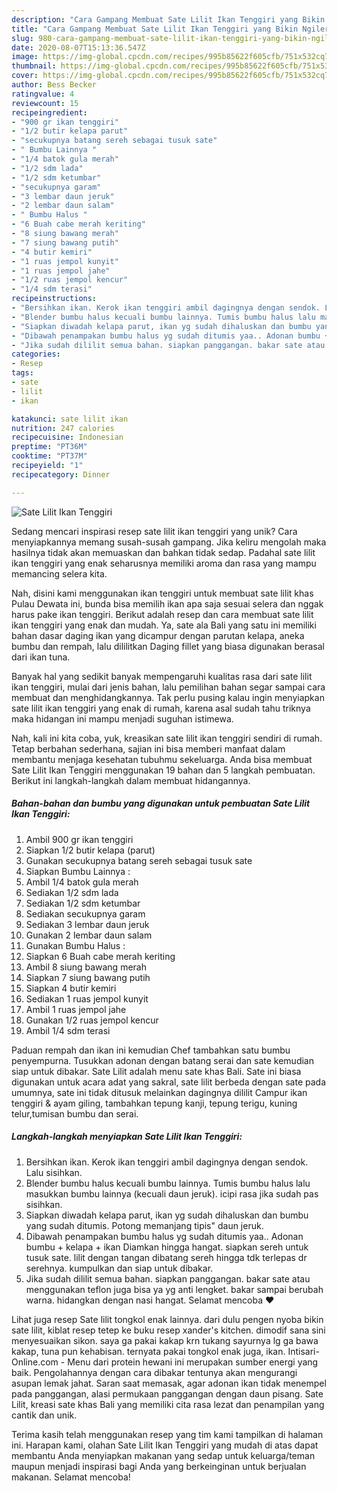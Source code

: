 ```yaml
---
description: "Cara Gampang Membuat Sate Lilit Ikan Tenggiri yang Bikin Ngiler"
title: "Cara Gampang Membuat Sate Lilit Ikan Tenggiri yang Bikin Ngiler"
slug: 980-cara-gampang-membuat-sate-lilit-ikan-tenggiri-yang-bikin-ngiler
date: 2020-08-07T15:13:36.547Z
image: https://img-global.cpcdn.com/recipes/995b85622f605cfb/751x532cq70/sate-lilit-ikan-tenggiri-foto-resep-utama.jpg
thumbnail: https://img-global.cpcdn.com/recipes/995b85622f605cfb/751x532cq70/sate-lilit-ikan-tenggiri-foto-resep-utama.jpg
cover: https://img-global.cpcdn.com/recipes/995b85622f605cfb/751x532cq70/sate-lilit-ikan-tenggiri-foto-resep-utama.jpg
author: Bess Becker
ratingvalue: 4
reviewcount: 15
recipeingredient:
- "900 gr ikan tenggiri"
- "1/2 butir kelapa parut"
- "secukupnya batang sereh sebagai tusuk sate"
- " Bumbu Lainnya "
- "1/4 batok gula merah"
- "1/2 sdm lada"
- "1/2 sdm ketumbar"
- "secukupnya garam"
- "3 lembar daun jeruk"
- "2 lembar daun salam"
- " Bumbu Halus "
- "6 Buah cabe merah keriting"
- "8 siung bawang merah"
- "7 siung bawang putih"
- "4 butir kemiri"
- "1 ruas jempol kunyit"
- "1 ruas jempol jahe"
- "1/2 ruas jempol kencur"
- "1/4 sdm terasi"
recipeinstructions:
- "Bersihkan ikan. Kerok ikan tenggiri ambil dagingnya dengan sendok. Lalu sisihkan."
- "Blender bumbu halus kecuali bumbu lainnya. Tumis bumbu halus lalu masukkan bumbu lainnya (kecuali daun jeruk). icipi rasa jika sudah pas sisihkan."
- "Siapkan diwadah kelapa parut, ikan yg sudah dihaluskan dan bumbu yang sudah ditumis. Potong memanjang tipis&#34; daun jeruk."
- "Dibawah penampakan bumbu halus yg sudah ditumis yaa.. Adonan bumbu + kelapa + ikan Diamkan hingga hangat. siapkan sereh untuk tusuk sate. lilit dengan tangan dibatang sereh hingga tdk terlepas dr serehnya. kumpulkan dan siap untuk dibakar."
- "Jika sudah dililit semua bahan. siapkan panggangan. bakar sate atau menggunakan teflon juga bisa ya yg anti lengket. bakar sampai berubah warna. hidangkan dengan nasi hangat. Selamat mencoba ❤"
categories:
- Resep
tags:
- sate
- lilit
- ikan

katakunci: sate lilit ikan 
nutrition: 247 calories
recipecuisine: Indonesian
preptime: "PT36M"
cooktime: "PT37M"
recipeyield: "1"
recipecategory: Dinner

---
```



![Sate Lilit Ikan Tenggiri](https://img-global.cpcdn.com/recipes/995b85622f605cfb/751x532cq70/sate-lilit-ikan-tenggiri-foto-resep-utama.jpg)

Sedang mencari inspirasi resep sate lilit ikan tenggiri yang unik? Cara menyiapkannya memang susah-susah gampang. Jika keliru mengolah maka hasilnya tidak akan memuaskan dan bahkan tidak sedap. Padahal sate lilit ikan tenggiri yang enak seharusnya memiliki aroma dan rasa yang mampu memancing selera kita.

Nah, disini kami menggunakan ikan tenggiri untuk membuat sate lilit khas Pulau Dewata ini, bunda bisa memilih ikan apa saja sesuai selera dan nggak harus pake ikan tenggiri. Berikut adalah resep dan cara membuat sate lilit ikan tenggiri yang enak dan mudah. Ya, sate ala Bali yang satu ini memiliki bahan dasar daging ikan yang dicampur dengan parutan kelapa, aneka bumbu dan rempah, lalu dililitkan Daging fillet yang biasa digunakan berasal dari ikan tuna.

Banyak hal yang sedikit banyak mempengaruhi kualitas rasa dari sate lilit ikan tenggiri, mulai dari jenis bahan, lalu pemilihan bahan segar sampai cara membuat dan menghidangkannya. Tak perlu pusing kalau ingin menyiapkan sate lilit ikan tenggiri yang enak di rumah, karena asal sudah tahu triknya maka hidangan ini mampu menjadi suguhan istimewa.


Nah, kali ini kita coba, yuk, kreasikan sate lilit ikan tenggiri sendiri di rumah. Tetap berbahan sederhana, sajian ini bisa memberi manfaat dalam membantu menjaga kesehatan tubuhmu sekeluarga. Anda bisa membuat Sate Lilit Ikan Tenggiri menggunakan 19 bahan dan 5 langkah pembuatan. Berikut ini langkah-langkah dalam membuat hidangannya.

<!--inarticleads1-->

##### Bahan-bahan dan bumbu yang digunakan untuk pembuatan Sate Lilit Ikan Tenggiri:

1. Ambil 900 gr ikan tenggiri
1. Siapkan 1/2 butir kelapa (parut)
1. Gunakan secukupnya batang sereh sebagai tusuk sate
1. Siapkan  Bumbu Lainnya :
1. Ambil 1/4 batok gula merah
1. Sediakan 1/2 sdm lada
1. Sediakan 1/2 sdm ketumbar
1. Sediakan secukupnya garam
1. Sediakan 3 lembar daun jeruk
1. Gunakan 2 lembar daun salam
1. Gunakan  Bumbu Halus :
1. Siapkan 6 Buah cabe merah keriting
1. Ambil 8 siung bawang merah
1. Siapkan 7 siung bawang putih
1. Siapkan 4 butir kemiri
1. Sediakan 1 ruas jempol kunyit
1. Ambil 1 ruas jempol jahe
1. Gunakan 1/2 ruas jempol kencur
1. Ambil 1/4 sdm terasi


Paduan rempah dan ikan ini kemudian Chef tambahkan satu bumbu penyempurna. Tusukkan adonan dengan batang serai dan sate kemudian siap untuk dibakar. Sate Lilit adalah menu sate khas Bali. Sate ini biasa digunakan untuk acara adat yang sakral, sate lilit berbeda dengan sate pada umumnya, sate ini tidak ditusuk melainkan dagingnya dililit Campur ikan tenggiri &amp; ayam giling, tambahkan tepung kanji, tepung terigu, kuning telur,tumisan bumbu dan serai. 

<!--inarticleads2-->

##### Langkah-langkah menyiapkan Sate Lilit Ikan Tenggiri:

1. Bersihkan ikan. Kerok ikan tenggiri ambil dagingnya dengan sendok. Lalu sisihkan.
1. Blender bumbu halus kecuali bumbu lainnya. Tumis bumbu halus lalu masukkan bumbu lainnya (kecuali daun jeruk). icipi rasa jika sudah pas sisihkan.
1. Siapkan diwadah kelapa parut, ikan yg sudah dihaluskan dan bumbu yang sudah ditumis. Potong memanjang tipis&#34; daun jeruk.
1. Dibawah penampakan bumbu halus yg sudah ditumis yaa.. Adonan bumbu + kelapa + ikan Diamkan hingga hangat. siapkan sereh untuk tusuk sate. lilit dengan tangan dibatang sereh hingga tdk terlepas dr serehnya. kumpulkan dan siap untuk dibakar.
1. Jika sudah dililit semua bahan. siapkan panggangan. bakar sate atau menggunakan teflon juga bisa ya yg anti lengket. bakar sampai berubah warna. hidangkan dengan nasi hangat. Selamat mencoba ❤


Lihat juga resep Sate lilit tongkol enak lainnya. dari dulu pengen nyoba bikin sate lilit, kiblat resep tetep ke buku resep xander&#39;s kitchen. dimodif sana sini menyesuaikan sikon. saya ga pakai kakap krn tukang sayurnya lg ga bawa kakap, tuna pun kehabisan. ternyata pakai tongkol enak juga, ikan. Intisari-Online.com - Menu dari protein hewani ini merupakan sumber energi yang baik. Pengolahannya dengan cara dibakar tentunya akan mengurangi asupan lemak jahat. Saran saat memasak, agar adonan ikan tidak menempel pada panggangan, alasi permukaan panggangan dengan daun pisang. Sate Lilit, kreasi sate khas Bali yang memiliki cita rasa lezat dan penampilan yang cantik dan unik. 

Terima kasih telah menggunakan resep yang tim kami tampilkan di halaman ini. Harapan kami, olahan Sate Lilit Ikan Tenggiri yang mudah di atas dapat membantu Anda menyiapkan makanan yang sedap untuk keluarga/teman maupun menjadi inspirasi bagi Anda yang berkeinginan untuk berjualan makanan. Selamat mencoba!
